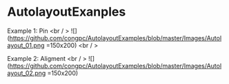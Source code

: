 # AutolayoutExanples
Example 1: Pin <br / >
![](https://github.com/congpc/AutolayoutExamples/blob/master/Images/Autolayout_01.png =150x200) <br / >

Example 2: Aligment <br / >
![](https://github.com/congpc/AutolayoutExamples/blob/master/Images/Autolayout_02.png =150x200)

